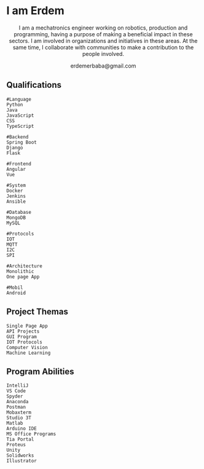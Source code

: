 # I am Erdem


<p align="center">
I am a mechatronics engineer working on robotics, production and programming, having a purpose of making 
a beneficial impact in these sectors. I am involved in organizations and initiatives in these areas.
At the same time, I collaborate with communities to make a contribution to the people involved.
</p>
<p align="center">
 erdemerbaba@gmail.com
</p>

## Qualifications
 
```text
#Language
Python
Java
JavaScript
CSS
TypeScript

#Backend
Spring Boot
Django
Flask

#Frontend
Angular
Vue

#System
Docker
Jenkins
Ansible

#Database
MongoDB
MySQL

#Protocols
IOT
MQTT
I2C
SPI

#Architecture
Monolithic
One page App

#Mobil
Android
```

## Project Themas
 
```text
Single Page App
API Projects
GUI Program
IOT Protocols
Computer Vision
Machine Learning

```

## Program Abilities
 
```text
IntelliJ
VS Code
Spyder
Anaconda
Postman
Mobaxterm
Studio 3T
Matlab
Arduino IDE
MS Office Programs
Tia Portal
Proteus
Unity
Solidworks
Illustrator
```


